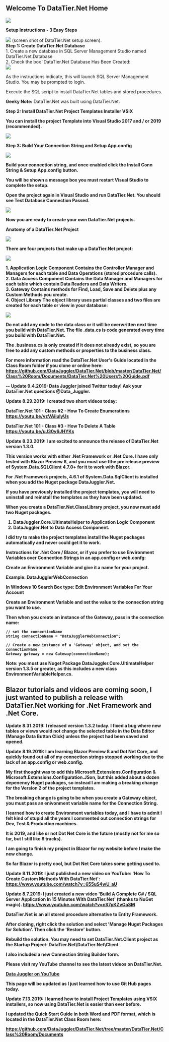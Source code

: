## Welcome To DataTier.Net Home

<img src=https://github.com/DataJuggler/SharedRepo/blob/master/Shared/Images/DataTier.Net%20Ad.png>

<b>Setup Instructions - 3 Easy Steps</b>

<img src=https://github.com/DataJuggler/DataTier.Net/blob/master/DataTier.Net/Class%20Room/Documents/3%20Easy%20Steps.png>
(screen shot of DataTier.Net setup screen).

<br/>
<b>Step 1: Create DataTier.Net Database</b><br/>
1. Create a new database in SQL Server Management Studio named DataTier.Net.Database<br/>
2. Check the box 'DataTier.Net Database Has Been Created:<br/>

<img src=https://github.com/DataJuggler/DataTier.Net/blob/master/DataTier.Net/Class%20Room/Documents/Step%201%20-%20Part%202.png />

As the instructions indicate, this will launch SQL Server Management Studio. You may be prompted to login.<br/>

Execute the SQL script to install DataTier.Net tables and stored procedures.<br/>

<b>Geeky Note:</b> DataTier.Net was built using DataTier.Net.

<b> Step 2: Install DataTier.Net Project Templates Installer VSIX
  
You can install the project Template into Visual Studio 2017 and / or 2019 (recommended).<br/>

<img src=https://github.com/DataJuggler/DataTier.Net/blob/master/DataTier.Net/Class%20Room/Documents/Install%20Data%20Tier.Net%20Templates.png><br/>

<b>Step 3: Build Your Connection String and Setup App.config<br/>
  
<img src=https://github.com/DataJuggler/DataTier.Net/blob/master/DataTier.Net/Class%20Room/Documents/Build%20Connection%20String.png><br/>

Build your connection string, and once enabled click the Install Conn String & Setup App.config button.<br/>

You will be shown a message box you must restart Visual Studio to complete the setup.<br/>

Open the project again in Visual Studio and run DataTier.Net. You should see Test Database Connection Passed.

<img src=https://github.com/DataJuggler/DataTier.Net/blob/master/DataTier.Net/Class%20Room/Documents/Setup%20Complete.png>

Now you are ready to create your own DataTier.Net projects.

<b>Anatomy of a DataTier.Net Project</b>

<img src=https://github.com/DataJuggler/DataTier.Net/blob/master/DataTier.Net/Class%20Room/Documents/Data%20Model.jpg>

There are four projects that make up a DataTier.Net project:<br/>

<img src=https://github.com/DataJuggler/DataTier.Net/blob/master/DataTier.Net/Class%20Room/Documents/Anatomy%20of%20a%20DataTier.Net%20Project.png>

<b>1. Application Logic Component</b> Contains the Controller Manager and Managers for each table and Data Operations (stored procedure calls).<br/>
<b>2. Data Access Component</b> Contains the Data Manager and Managers for each table which contain Data Readers and Data Writers.<br/>
<b>3. Gateway</b> Contains methods for Find, Load, Save and Delete plus any Custom Methods you create.<br/>
<b>4. Object Library</b> The object library uses partial classes and two files are created for each table or view in your database:<br/>

<img src=https://github.com/DataJuggler/DataTier.Net/blob/master/DataTier.Net/Class%20Room/Documents/Partial%20Classes.png>

<b>Do not add any code to the data class or it will be overwritten next time you build with DataTier.Net.</b>
The file .data.cs is code generated every time you build with DataTier.Net. 

The .business.cs is only created if it does not already exist, so you are free to add any custom methods or properties to the business class.

For more information read the DataTier.Net User's Guide located in the Class Room folder if you clone or online here:
https://github.com/DataJuggler/DataTier.Net/blob/master/DataTier.Net/Class%20Room/Documents/DataTier.Net%20Users%20Guide.pdf

--
Update 9.4.2019: Data Juggler joined Twitter today! Ask your DataTier.Net questions @Data_Juggler.

Update 8.29.2019: I created two short videos today:

DataTier.Net 101 - Class #2 - How To Create Enumerations
https://youtu.be/vzVAiiulyUs

DataTier.Net 101 - Class #3 - How To Delete A Table
https://youtu.be/uJ30y6JHYKs

Update 8.23.2019: I am excited to announce the release of DataTier.Net version 1.3.0.

This version works with either .Net Framework or .Net Core. I have only tested with Blazor Preview 8, and you must use tthe pre release preview of System.Data.SQLClient 4.7.0+ for it to work with Blazor.

For .Net Framework projects, 4.6.1 of System.Data.SqlClient is installed when you add the Nuget package DataJuggler.Net.

If you have previously installed the project templates, you will need to uninstall and reinstall the templates as they have been updated.

When you create a DataTier.Net.ClassLibrary project, you now must add two Nuget packages.

1. DataJuggler.Core.UltimateHelper to Application Logic Component
2. DataJuggler.Net to Data Access Component.

I did try to make the project templates install the Nuget packages automatically and never could get it to work.

Instructions for .Net Core / Blazor, or if you prefer to use Environment Variables over Connection Strings in an app.config or web.confg:

Create an Environment Variable and give it a name for your project.

Example: DataJugglerWebConnection

In Windows 10 Search Box type: Edit Environment Variables For Your Account

Create an Environment Variable and set the value to the connection string you want to use.

Then when you create an instance of the Gateway, pass in the connection name:

    // set the connectionName
    string connectionName = "DataJugglerWebConnection";

    // Create a new instance of a 'Gateway' object, and set the connectionName
    Gateway gateway = new Gateway(connectionName);

Note: you must use Nuget Package DataJuggler.Core.UltimateHelper version 1.3.5 or greater, as this includes a new class EnvironmentVariableHelper.cs.

Blazor tutorials and videos are coming soon, I just wanted to publish a release with DataTier.Net working for .Net Framework and .Net Core.
--
Update 8.31.2019: I released version 1.3.2 today. I fixed a bug where new tables or views would not change the selected table in the Data Editor (Manage Data Button Click) unless the project had been saved and opened.

Update 8.19.2019: I am learning Blazor Preview 8 and Dot Net Core, and quickly found out all of my connection strings stopped working due to the lack of an app.config or web.config.

My first thought was to add this Microsoft.Extensions.Configuration & Microsoft.Extensions.Configuration.JSon, but this added about a dozen depenency Nuget packages, so instead I am making a breaking change for the Version 2 of the project templates.

The breaking change is going to be when you create a Gateway object, you must pass an enivonment variable name for the Connection String.

I learned how to create Environment variables today, and I have to admit I felt kind of stupid all the years I commented out connection strings for Dev, Test & Production machines.

It is 2019, and like or not Dot Net Core is the future (mostly not for me so far, but I still like 8 tracks).

I am going to finish my project in Blazor for my website before I make the new change.

So far Blazor is pretty cool, but Dot Net Core takes some getting used to.

Update 8.11.2019: I just published a new video on YouTube: 'How To Create Custom Methods With DataTier.Net':
https://www.youtube.com/watch?v=655uS4wU_aU 

Update 8.7.2019: 
I just created a new video 'Build A Complete C# / SQL Server Application In 15 Minutes With DataTier.Net' (thanks to NuGet magic).
https://www.youtube.com/watch?v=nS7pKZvOaSM

DataTier.Net is an all stored procedure alternative to Entity Framework. 

After cloning, right click the solution and select 'Manage Nuget Packages for Solution'. Then click the 'Restore' button.

Rebuild the solution. You may need to set DataTier.Net.Client project as the Startup Project:
DataTier.Net\DataTier.Net\Client

I also included a new Connection String Builder form.

Please visit my YouTube channel to see the latest videos on DataTier.Net.

<a href='https://www.youtube.com/channel/UCaw0joqvisKr3lYJ9Pd2vHA'>Data Juggler on YouTube<a/>

This page will be updated as I just learned how to use Git Hub pages today.

Update 7.13.2019: I learned how to install Project Templates using VSIX installers, so now using DataTier.Net
is easier than ever before.

I updated the Quick Start Guide in both Word and PDF format, which is located in the DataTier.Net Class Room here:

https://github.com/DataJuggler/DataTier.Net/tree/master/DataTier.Net/Class%20Room/Documents




